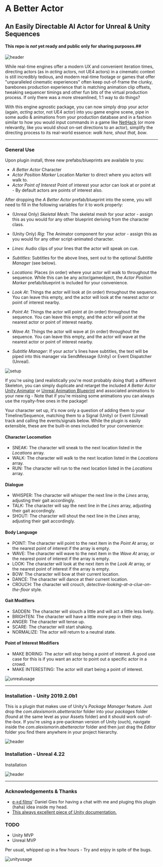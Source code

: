 # A Better Actor
## An Easily Directable AI Actor for Unreal & Unity Sequences

#### This repo is *not* yet ready and public only for sharing purposes.##

![header](images/header.png)

While real-time engines offer a modern UX and convenient iteration times, directing actors (as in *acting* actors, not UE4 actors) in a cinematic context is still incredibly tedious, and modern real-time footage or games that offer "unparalleled cinematic experiences" often keep out-of-frame the clunky, barebones production experience that is matching animation clip offsets, tweaking sequencer timings and other fun bits of the virtual production process. If only there was a more streamlined, 1:1 way to do things?

With this engine agnostic package, you can now simply drop your actor (again, *acting* actor, not UE4 actor) into you game engine scene, pipe in some audio & animations from your production database and in a fashion similar to how you would input commands in a game like [NetHack](https://nethackwiki.com/wiki/Commands) (or more relevantly, like you would shout on-set directions to an actor), simplify the directing process to its real-world essence: *walk here, shout that, bow*.

___

### General Use

Upon plugin install, three new prefabs/blueprints are available to you:
- *A Better Actor* Character
- *Actor Position Marker* Location Marker to direct where you actors will walk to.
- *Actor Point of Interest* Point of interest your actor can look at or point at - By default actors are points of interest also.

After dropping the *A Better Actor* prefab/blueprint into the scene, you will need to fill in the following variables for it to work properly:

- (Unreal Only) *Skeletal Mesh*: The skeletal mesh for your actor - assign this as you would for any other blueprint deriving from the character class.
- (Unity Only) *Rig*: The Animator component for your actor - assign this as you would for any other script-animated character.

- *Lines*: Audio clips of your lines that the actor will speak on cue.
- *Subtitles*: Subtitles for the above lines, sent out to the optional *Subtitle Manager* (see below).

- *Locations*: Places (in order) where your actor will walk to throughout the sequence. While this can be any actor/gameobject, the *Actor Position Marker* prefab/blueprint is included for your convenience.
- *Look At*: Things the actor will look at (in order) throughout the sequence. You can leave this empty, and the actor will look at the nearest actor or point of interest nearby.
- *Point At*: Things the actor will point at (in order) throughout the sequence. You can leave this empty, and the actor will point at the nearest actor or point of interest nearby.
- *Wave At*: Things the actor will wave at (in order) throughout the sequence. You can leave this empty, and the actor will wave at the nearest actor or point of interest nearby.

- *Subtitle Manager*: If your actor's lines have subtitles, the text will be piped into this manager via SendMessage (Unity) or Event Dispatcher (Unreal).

![setup](images/setup.png)

If you're using (and realistically you're most probably doing that) a different Skeleton, you can simply duplicate and retarget the included *A Better Actor* [Unity Animator](https://docs.unity3d.com/Manual/Retargeting.html) or [Unreal Animation Blueprint](https://docs.unrealengine.com/en-us/Engine/Animation/RetargetingDifferentSkeletons) and associated animations to your new rig - Note that if you're missing some animations you can always use the royalty-free ones in the package!

Your character set up, it's now only a question of adding them to your Timeline/Sequence, matching them to a Signal (Unity) or Event (Unreal) track and calling the events/signals below. While the plugin is easily extensible, these are the built-in ones included for your convenience:

#### Character Locomotion
- SNEAK: The character will sneak to the next location listed in the *Locations* array.
- WALK: The character will walk to the next location listed in the *Locations* array.
- RUN:  The character will run to the next location listed in the *Locations* array.

#### Dialogue
- WHISPER: The character will whisper the next line in the *Lines* array, adjusting their gait accordingly.
- TALK: The character will say the next line in the *Lines* array, adjusting their gait accordingly.
- SHOUT: The character will shout the next line in the *Lines* array, adjusting their gait accordingly.

#### Body Language
- POINT: The character will point to the next item in the *Point At* array, or the nearest point of interest if the array is empty.
- WAVE: The character will wave to the next item in the *Wave At* array, or the nearest point of interest if the array is empty.
- LOOK: The character will look at the next item in the *Look At* array, or the nearest point of interest if the array is empty.
- BOW: The character will bow at their current location.
- DANCE: The character will dance at their current location.
- CROUCH: The character will crouch, *detective-looking-at-a-clue-on-the-floor* style.

#### Gait Modifiers
- SADDEN: The character will slouch a little and will act a little less lively.
- BRIGHTEN: The character will have a little more pep in their step.
- ANGER: The character will tense up.
- SCARE: The character will start shaking.
- NORMALIZE: The actor will return to a neutral state.

#### Point of Interest Modifiers
- MAKE BORING: The actor will stop being a point of interest. A good use case for this is if you want an actor to point out a specific actor in a crowd.
- MAKE INTERESTING: The actor will start being a point of interest.

![unrealusage](images/unrealusage.gif)

___

### Installation - Unity 2019.2.0b1

This is a plugin that makes use of Unity's *Package Manager* feature. Just drop the *com.alexismorin.abetteractor* folder into your *packages* folder (found at the same level as your Assets folder) and it should work out-of-the-box. If you're using a pre-packman version of Unity (ouch), navigate inside the *com.alexismorin.abetteractor* folder and then just drag the *Editor* folder you find there anywhere in your project hierarchy.

![header](images/packman.png)

### Installation - Unreal 4.22

Installation

![header](images/plugins.png)

___

### Acknowledgements & Thanks

- [e→d films](https://edfilms.net/)' Daniel Gies for having a chat with me and pluging this plugin (haha) idea inside my head.
- [This always excellent piece of Unity documentation.](https://docs.unity3d.com/Manual/nav-CouplingAnimationAndNavigation.html)

### TODO

- Unity MVP
- Unreal MVP

Per usual, whipped up in a few hours - Try and enjoy in spite of the bugs.

![unityusage](images/unityusage.png)